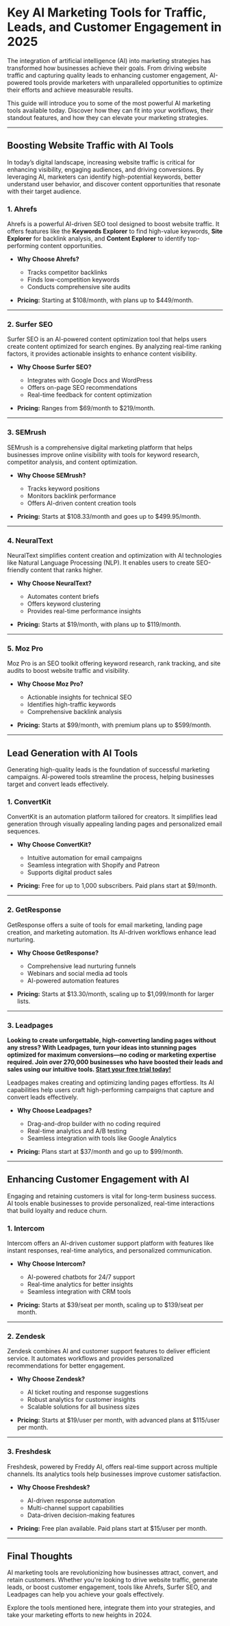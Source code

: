 # Key AI Marketing Tools for Traffic, Leads, and Customer Engagement in 2025

The integration of artificial intelligence (AI) into marketing strategies has transformed how businesses achieve their goals. From driving website traffic and capturing quality leads to enhancing customer engagement, AI-powered tools provide marketers with unparalleled opportunities to optimize their efforts and achieve measurable results.

This guide will introduce you to some of the most powerful AI marketing tools available today. Discover how they can fit into your workflows, their standout features, and how they can elevate your marketing strategies.

---

## Boosting Website Traffic with AI Tools

In today’s digital landscape, increasing website traffic is critical for enhancing visibility, engaging audiences, and driving conversions. By leveraging AI, marketers can identify high-potential keywords, better understand user behavior, and discover content opportunities that resonate with their target audience.

### 1. Ahrefs

Ahrefs is a powerful AI-driven SEO tool designed to boost website traffic. It offers features like the **Keywords Explorer** to find high-value keywords, **Site Explorer** for backlink analysis, and **Content Explorer** to identify top-performing content opportunities.

- **Why Choose Ahrefs?**
  - Tracks competitor backlinks
  - Finds low-competition keywords
  - Conducts comprehensive site audits

- **Pricing:** Starting at $108/month, with plans up to $449/month.

---

### 2. Surfer SEO

Surfer SEO is an AI-powered content optimization tool that helps users create content optimized for search engines. By analyzing real-time ranking factors, it provides actionable insights to enhance content visibility.

- **Why Choose Surfer SEO?**
  - Integrates with Google Docs and WordPress
  - Offers on-page SEO recommendations
  - Real-time feedback for content optimization

- **Pricing:** Ranges from $69/month to $219/month.

---

### 3. SEMrush

SEMrush is a comprehensive digital marketing platform that helps businesses improve online visibility with tools for keyword research, competitor analysis, and content optimization.

- **Why Choose SEMrush?**
  - Tracks keyword positions
  - Monitors backlink performance
  - Offers AI-driven content creation tools

- **Pricing:** Starts at $108.33/month and goes up to $499.95/month.

---

### 4. NeuralText

NeuralText simplifies content creation and optimization with AI technologies like Natural Language Processing (NLP). It enables users to create SEO-friendly content that ranks higher.

- **Why Choose NeuralText?**
  - Automates content briefs
  - Offers keyword clustering
  - Provides real-time performance insights

- **Pricing:** Starts at $19/month, with plans up to $119/month.

---

### 5. Moz Pro

Moz Pro is an SEO toolkit offering keyword research, rank tracking, and site audits to boost website traffic and visibility.

- **Why Choose Moz Pro?**
  - Actionable insights for technical SEO
  - Identifies high-traffic keywords
  - Comprehensive backlink analysis

- **Pricing:** Starts at $99/month, with premium plans up to $599/month.

---

## Lead Generation with AI Tools

Generating high-quality leads is the foundation of successful marketing campaigns. AI-powered tools streamline the process, helping businesses target and convert leads effectively.

### 1. ConvertKit

ConvertKit is an automation platform tailored for creators. It simplifies lead generation through visually appealing landing pages and personalized email sequences.

- **Why Choose ConvertKit?**
  - Intuitive automation for email campaigns
  - Seamless integration with Shopify and Patreon
  - Supports digital product sales

- **Pricing:** Free for up to 1,000 subscribers. Paid plans start at $9/month.

---

### 2. GetResponse

GetResponse offers a suite of tools for email marketing, landing page creation, and marketing automation. Its AI-driven workflows enhance lead nurturing.

- **Why Choose GetResponse?**
  - Comprehensive lead nurturing funnels
  - Webinars and social media ad tools
  - AI-powered automation features

- **Pricing:** Starts at $13.30/month, scaling up to $1,099/month for larger lists.

---

### 3. Leadpages

**Looking to create unforgettable, high-converting landing pages without any stress? With Leadpages, turn your ideas into stunning pages optimized for maximum conversions—no coding or marketing expertise required. Join over 270,000 businesses who have boosted their leads and sales using our intuitive tools. [Start your free trial today!](https://bit.ly/LEadPages)**

Leadpages makes creating and optimizing landing pages effortless. Its AI capabilities help users craft high-performing campaigns that capture and convert leads effectively.

- **Why Choose Leadpages?**
  - Drag-and-drop builder with no coding required
  - Real-time analytics and A/B testing
  - Seamless integration with tools like Google Analytics

- **Pricing:** Plans start at $37/month and go up to $99/month.

---

## Enhancing Customer Engagement with AI

Engaging and retaining customers is vital for long-term business success. AI tools enable businesses to provide personalized, real-time interactions that build loyalty and reduce churn.

### 1. Intercom

Intercom offers an AI-driven customer support platform with features like instant responses, real-time analytics, and personalized communication.

- **Why Choose Intercom?**
  - AI-powered chatbots for 24/7 support
  - Real-time analytics for better insights
  - Seamless integration with CRM tools

- **Pricing:** Starts at $39/seat per month, scaling up to $139/seat per month.

---

### 2. Zendesk

Zendesk combines AI and customer support features to deliver efficient service. It automates workflows and provides personalized recommendations for better engagement.

- **Why Choose Zendesk?**
  - AI ticket routing and response suggestions
  - Robust analytics for customer insights
  - Scalable solutions for all business sizes

- **Pricing:** Starts at $19/user per month, with advanced plans at $115/user per month.

---

### 3. Freshdesk

Freshdesk, powered by Freddy AI, offers real-time support across multiple channels. Its analytics tools help businesses improve customer satisfaction.

- **Why Choose Freshdesk?**
  - AI-driven response automation
  - Multi-channel support capabilities
  - Data-driven decision-making features

- **Pricing:** Free plan available. Paid plans start at $15/user per month.

---

## Final Thoughts

AI marketing tools are revolutionizing how businesses attract, convert, and retain customers. Whether you're looking to drive website traffic, generate leads, or boost customer engagement, tools like Ahrefs, Surfer SEO, and Leadpages can help you achieve your goals effectively.

Explore the tools mentioned here, integrate them into your strategies, and take your marketing efforts to new heights in 2024.
